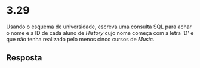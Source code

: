 # 3.29

Usando o esquema de universidade, escreva uma consulta SQL para achar o nome e a ID de cada aluno de *History* cujo nome começa com a letra 'D' e que não tenha realizado pelo menos cinco cursos de *Music*.

## Resposta
